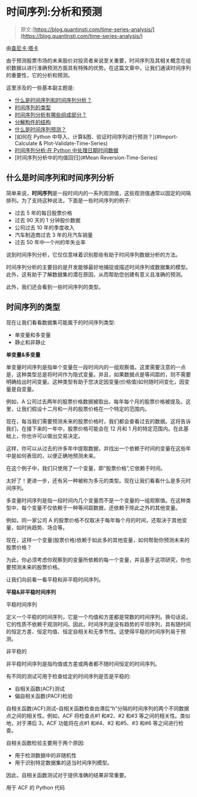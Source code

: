 # 时间序列:分析和预测

> 原文:[https://blog.quantinsti.com/time-series-analysis/](https://blog.quantinsti.com/time-series-analysis/)

由[查尼卡·塔卡](https://www.linkedin.com/in/chainika-bahl-thakar-b32971155/)

由于预测股票市场的未来股价对投资者来说至关重要，时间序列及其相关概念在组织数据以进行准确预测方面具有特殊的优势。在这篇文章中，让我们通读时间序列的重要性，它的分析和预测。

这里涉及的一些基本副主题是:

*   [什么是时间序列和时间序列分析？](#What-Time-Series)
*   [时间序列的类型](#Types-Time-Series)
*   [时间序列分析有哪些组成部分？](#Components-Time-Series)
*   [分解构件的结构](#Decomposing)
*   [什么是时间序列预测？](#Forecasting)
*   [如何在 Python 中导入、计算&图、验证时间序列进行预测？](#Import-Calculate & Plot-Validate-Time-Series)
*   [时间序列分析:在 Python 中处理日期时间数据](#Date-Time-Data)
*   [时间序列分析中的均值回归](#Mean Reversion-Time-Series)

## 什么是时间序列和时间序列分析

简单来说，**时间序列**是一段时间内的一系列观测值，这些观测值通常以固定的间隔排列。为了支持这种说法，下面是一些时间序列的例子:

*   过去 5 年的每日股票价格
*   过去 90 天的 1 分钟股价数据
*   公司过去 10 年的季度收入
*   汽车制造商过去 3 年的月汽车销量
*   过去 50 年中一个州的年失业率

说到时间序列分析，它仅仅意味着识别那些有助于时间序列数据分析的方法。

时间序列分析的主要目的是开发能够最好地捕捉或描述时间序列或数据集的模型。此外，这有助于了解数据集的潜在原因，从而帮助您创建有意义且准确的预测。

此外，我们还会看到一些时间序列的类型。

## 时间序列的类型

现在让我们看看数据集可能属于的时间序列类型:

*   单变量和多变量
*   静止和非静止

**单变量&多变量**

单变量时间序列是指单个变量在一段时间内的一组观察值。这里需要注意的一点是，这种类型总是将时间作为隐式变量。并且，如果数据点是等间距的，则不需要明确给出时间变量。这种类型有助于您决定因变量(价格值)如何随时间变化，因变量是自变量。

例如，A 公司过去两年的股票价格数据被取出，每年每个月的股票价格被提及。这里，让我们假设十二月和一月的股票价格在一个特定的范围内。

现在，每当我们需要预测未来的股票价格时，我们都会查看过去的数据。这将告诉我们，在接下来的一年中，股票价格可能会在 12 月和 1 月的特定范围内。在此基础上，你也许可以做出交易决定。

这样，你可以从过去的许多年中提取数据，并找出一个依赖于时间的变量在这些年中是如何表现的，以便正确地预测未来。

在这个例子中，我们只使用了一个变量，即“股票价格”,它依赖于时间。

太好了！更进一步，还有另一种被称为多元的类型。现在让我们看看什么是多元时间序列。

多变量时间序列是指一段时间内几个变量而不是一个变量的一组观察值。在这种类型中，每个变量不仅依赖于一种等间距数据，还依赖于除此之外的其他变量。

例如，同一家公司 A 的股票价格不仅取决于每年每个月的时间，还取决于其他变量，如时尚趋势、场合等。

现在，这样一个变量(股票价格)依赖于如此多的其他变量，如何帮助你预测未来的股票价格？

为此，你必须考虑你观察到的变量所依赖的每一个变量，并且基于这项研究，你也要预测未来的股票价格。

让我们向前看一看平稳和非平稳时间序列。

**平稳&非平稳时间序列**

平稳时间序列

定义一个平稳的时间序列，它是一个均值和方差都是常数的时间序列。换句话说，它的性质不依赖于观测时间。因此，时间序列是没有趋势的平坦序列，具有随时间的恒定方差、恒定均值、恒定自相关和无季节性。这使得平稳的时间序列易于预测。

非平稳的

非平稳时间序列是指均值或方差或两者都不随时间恒定的时间序列。

有不同的测试可用于检查给定的时间序列是否是平稳的:

*   自相关函数(ACF)测试
*   偏自相关函数(PACF)检验

自相关函数(ACF)测试–自相关函数检查由滞后“h”分隔的时间序列的两个不同数据点之间的相关性。例如，ACF 将检查点#1 和#2、#2 和#3 等之间的相关性。类似地，对于滞后 3，ACF 功能将在点#1 和#4、#2 和#5、#3 和#6 等之间进行检查。

自相关函数检验主要用于两个原因:

*   用于检测数据中的非随机性
*   用于识别特定数据集的适当时间序列模型。

因此，自相关函数测试对于提供准确的结果非常重要。

用于 ACF 的 Python 代码